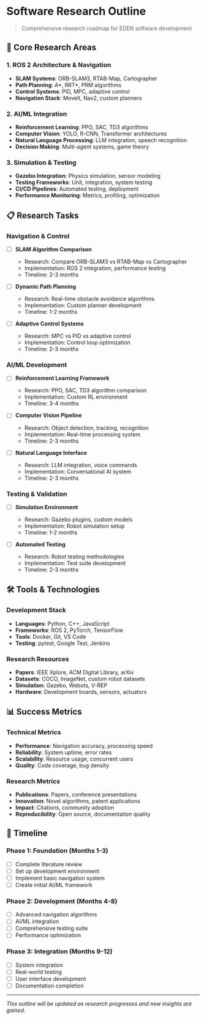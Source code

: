# Software Research Outline

> Comprehensive research roadmap for EDEN software development

## 🎯 Core Research Areas

### 1. ROS 2 Architecture & Navigation
- **SLAM Systems**: ORB-SLAM3, RTAB-Map, Cartographer
- **Path Planning**: A*, RRT*, PRM algorithms
- **Control Systems**: PID, MPC, adaptive control
- **Navigation Stack**: MoveIt, Nav2, custom planners

### 2. AI/ML Integration
- **Reinforcement Learning**: PPO, SAC, TD3 algorithms
- **Computer Vision**: YOLO, R-CNN, Transformer architectures
- **Natural Language Processing**: LLM integration, speech recognition
- **Decision Making**: Multi-agent systems, game theory

### 3. Simulation & Testing
- **Gazebo Integration**: Physics simulation, sensor modeling
- **Testing Frameworks**: Unit, integration, system testing
- **CI/CD Pipelines**: Automated testing, deployment
- **Performance Monitoring**: Metrics, profiling, optimization

## 📋 Research Tasks

### Navigation & Control
- [ ] **SLAM Algorithm Comparison**
  - Research: Compare ORB-SLAM3 vs RTAB-Map vs Cartographer
  - Implementation: ROS 2 integration, performance testing
  - Timeline: 2-3 months

- [ ] **Dynamic Path Planning**
  - Research: Real-time obstacle avoidance algorithms
  - Implementation: Custom planner development
  - Timeline: 1-2 months

- [ ] **Adaptive Control Systems**
  - Research: MPC vs PID vs adaptive control
  - Implementation: Control loop optimization
  - Timeline: 2-3 months

### AI/ML Development
- [ ] **Reinforcement Learning Framework**
  - Research: PPO, SAC, TD3 algorithm comparison
  - Implementation: Custom RL environment
  - Timeline: 3-4 months

- [ ] **Computer Vision Pipeline**
  - Research: Object detection, tracking, recognition
  - Implementation: Real-time processing system
  - Timeline: 2-3 months

- [ ] **Natural Language Interface**
  - Research: LLM integration, voice commands
  - Implementation: Conversational AI system
  - Timeline: 2-3 months

### Testing & Validation
- [ ] **Simulation Environment**
  - Research: Gazebo plugins, custom models
  - Implementation: Robot simulation setup
  - Timeline: 1-2 months

- [ ] **Automated Testing**
  - Research: Robot testing methodologies
  - Implementation: Test suite development
  - Timeline: 2-3 months

## 🛠️ Tools & Technologies

### Development Stack
- **Languages**: Python, C++, JavaScript
- **Frameworks**: ROS 2, PyTorch, TensorFlow
- **Tools**: Docker, Git, VS Code
- **Testing**: pytest, Google Test, Jenkins

### Research Resources
- **Papers**: IEEE Xplore, ACM Digital Library, arXiv
- **Datasets**: COCO, ImageNet, custom robot datasets
- **Simulation**: Gazebo, Webots, V-REP
- **Hardware**: Development boards, sensors, actuators

## 📊 Success Metrics

### Technical Metrics
- **Performance**: Navigation accuracy, processing speed
- **Reliability**: System uptime, error rates
- **Scalability**: Resource usage, concurrent users
- **Quality**: Code coverage, bug density

### Research Metrics
- **Publications**: Papers, conference presentations
- **Innovation**: Novel algorithms, patent applications
- **Impact**: Citations, community adoption
- **Reproducibility**: Open source, documentation quality

## 🔄 Timeline

### Phase 1: Foundation (Months 1-3)
- [ ] Complete literature review
- [ ] Set up development environment
- [ ] Implement basic navigation system
- [ ] Create initial AI/ML framework

### Phase 2: Development (Months 4-8)
- [ ] Advanced navigation algorithms
- [ ] AI/ML integration
- [ ] Comprehensive testing suite
- [ ] Performance optimization

### Phase 3: Integration (Months 9-12)
- [ ] System integration
- [ ] Real-world testing
- [ ] User interface development
- [ ] Documentation completion

---

*This outline will be updated as research progresses and new insights are gained.*
